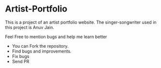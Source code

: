 # Artist-Portfolio
This is a project of an artist portfolio website. The singer-songwriter used in this project is Anuv Jain.


Feel Free to mention bugs and help me learn better
  - You can Fork the repository.
  - Find bugs and improvements.
  - Fix bugs
  - Send PR
